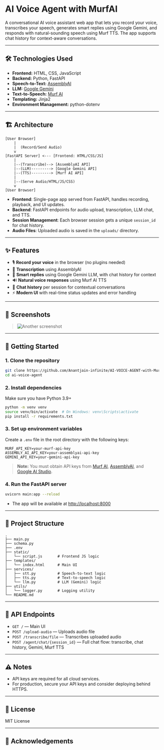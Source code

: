 # AI Voice Agent with MurfAI

A conversational AI voice assistant web app that lets you record your voice, transcribes your speech, generates smart replies using Google Gemini, and responds with natural-sounding speech using Murf TTS. The app supports chat history for context-aware conversations.

---

## 🛠️ Technologies Used

- **Frontend:** HTML, CSS, JavaScript 
- **Backend:** Python, FastAPI
- **Speech-to-Text:** [AssemblyAI](https://www.assemblyai.com/)
- **LLM:** [Google Gemini](https://ai.google.dev/)
- **Text-to-Speech:** [Murf AI](https://murf.ai/)
- **Templating:** Jinja2
- **Environment Management:** python-dotenv

---

## 🏗️ Architecture

```
[User Browser]
    |
    |  (Record/Send Audio)
    v
[FastAPI Server] <--- [Frontend: HTML/CSS/JS]
    |
    |--(Transcribe)--> [AssemblyAI API]
    |--(LLM)---------> [Google Gemini API]
    |--(TTS)---------> [Murf AI API]
    |
    |--(Serve Audio/HTML/JS/CSS)
    v
[User Browser]
```

- **Frontend**: Single-page app served from FastAPI, handles recording, playback, and UI updates.
- **Backend**: FastAPI endpoints for audio upload, transcription, LLM chat, and TTS.
- **Session Management**: Each browser session gets a unique `session_id` for chat history.
- **Audio Files**: Uploaded audio is saved in the `uploads/` directory.

---

## ✨ Features

- 🎙️ **Record your voice** in the browser (no plugins needed)
- 📝 **Transcription** using AssemblyAI
- 🤖 **Smart replies** using Google Gemini LLM, with chat history for context
- 🔊 **Natural voice responses** using Murf AI TTS
- 💬 **Chat history** per session for contextual conversations
- ⚡ **Modern UI** with real-time status updates and error handling

---

## 📸 Screenshots

 
> ![Another screenshot](posts/day11.PNG)

---

## 🚀 Getting Started

### 1. Clone the repository

```sh
git clone https://github.com/Anantjain-infinite/AI-VOICE-AGENT-with-MurfAI.git
cd ai-voice-agent
```

### 2. Install dependencies

Make sure you have Python 3.9+

```sh
python -m venv venv
source venv/bin/activate  # On Windows: venv\Scripts\activate
pip install -r requirements.txt
```

### 3. Set up environment variables

Create a `.env` file in the root directory with the following keys:

```
MURF_API_KEY=your-murf-api-key
ASSEMBLY_AI_API_KEY=your-assemblyai-api-key
GEMINI_API_KEY=your-gemini-api-key
```

> **Note:** You must obtain API keys from [Murf AI](https://murf.ai/), [AssemblyAI](https://www.assemblyai.com/), and [Google AI Studio](https://ai.google.dev/).

### 4. Run the FastAPI server

```sh
uvicorn main:app --reload
```

- The app will be available at [http://localhost:8000](http://localhost:8000)

---

## 🧩 Project Structure

```
.
├── main.py
├── schema.py
├── .env
├── static/
│   └── script.js       # Frontend JS logic
├── templates/
│   └── index.html      # Main UI
├── services/
│   ├── stt.py          # Speech-to-text logic
│   ├── tts.py          # Text-to-speech logic
│   └── llm.py          # LLM (Gemini) logic
├── utils/
│   └── logger.py       # Logging utility
└── README.md
```

---

## 📝 API Endpoints

- `GET /` — Main UI
- `POST /upload-audio` — Uploads audio file
- `POST /transcribe/file` — Transcribes uploaded audio
- `POST /agent/chat/{session_id}` — Full chat flow: transcribe, chat history, Gemini, Murf TTS

---

## ⚠️ Notes

- API keys are required for all cloud services.
- For production, secure your API keys and consider deploying behind HTTPS.

---

## 📄 License

MIT License

---

## 🙏 Acknowledgements
